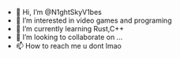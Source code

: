 - 👋 Hi, I’m @N1ghtSkyV1bes
- 👀 I’m interested in video games and programing 
- 🌱 I’m currently learning Rust,C++
- 💞️ I’m looking to collaborate on ...
- 📫 How to reach me u dont lmao 

<!---
N1ghtSkyV1bes/N1ghtSkyV1bes is a ✨ special ✨ repository because its `README.md` (this file) appears on your GitHub profile.
You can click the Preview link to take a look at your changes.
--->
